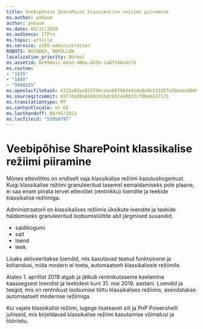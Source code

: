 ```yaml
---
title: Veebipõhise SharePoint klassikalise režiimi piiramine
ms.author: pebaum
author: pebaum
ms.date: 04/21/2020
ms.audience: ITPro
ms.topic: article
ms.service: o365-administration
ROBOTS: NOINDEX, NOFOLLOW
localization_priority: Normal
ms.assetid: 6e99da1c-e61d-40ba-855e-1a8f346e42fd
ms.custom:
- "1835"
- "1889"
- "9000225"
ms.openlocfilehash: 6315a83ac825f96ceea60798d441de8e8e53336fe29eda4d0491dd8a6a43b352
ms.sourcegitcommit: b5f7da89a650d2915dc652449623c78be6247175
ms.translationtype: MT
ms.contentlocale: et-EE
ms.lasthandoff: 08/05/2021
ms.locfileid: "53958797"
---
```

# <a name="restrict-sharepoint-online-to-classic-mode"></a>Veebipõhise SharePoint klassikalise režiimi piiramine

Mõnes ettevõttes on endiselt vaja klassikalise režiimi kasutuskogemust. Kuigi klassikalise režiimi granuleeritud tasemel eemaldamiseks pole plaane, ei saa enam piirata tervet ettevõtet (rentnikku) loendite ja teekide klassikalise režiimiga.

Administraatoril on klassikalises režiimis üksikute loendite ja teekide haldamiseks granuleeritud loobumislülitite abil järgmised suvandid.

- saidikogumi
- sait
- loend
- teek

Lisaks aktiveeritakse loendid, mis kasutavad teatud funktsioone ja kohandusi, mida modern ei toeta, automaatselt klassikalisele režiimile.

Alates 1. aprillist 2019 algab ja jätkub rentnikutaseme keelamine kaasaegsest loendist ja teekidest kuni 31. mai 2019. aastani.  Loendid ja teegid, mis on rentnikust loobumise tõttu klassikalises režiimis, asendatakse automaatselt modernse režiimiga.

Kui vajate klassikalist režiimi, lugege lisateavet siit [](https://docs.microsoft.com/sharepoint/dev/transform/modernize-userinterface-lists-and-libraries-optout) ja PnP Powershelli juhiseid, mis kirjeldavad klassikalise režiimi kasutamise võimalusi ja tööriistu. [](https://techcommunity.microsoft.com/t5/Microsoft-SharePoint-Blog/Delivering-SharePoint-modern-experiences/ba-p/315023)
